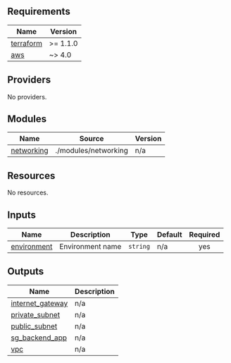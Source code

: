 <!-- BEGIN_TF_DOCS -->
## Requirements

| Name | Version |
|------|---------|
| <a name="requirement_terraform"></a> [terraform](#requirement\_terraform) | >= 1.1.0 |
| <a name="requirement_aws"></a> [aws](#requirement\_aws) | ~> 4.0 |

## Providers

No providers.

## Modules

| Name | Source | Version |
|------|--------|---------|
| <a name="module_networking"></a> [networking](#module\_networking) | ./modules/networking | n/a |

## Resources

No resources.

## Inputs

| Name | Description | Type | Default | Required |
|------|-------------|------|---------|:--------:|
| <a name="input_environment"></a> [environment](#input\_environment) | Environment name | `string` | n/a | yes |

## Outputs

| Name | Description |
|------|-------------|
| <a name="output_internet_gateway"></a> [internet\_gateway](#output\_internet\_gateway) | n/a |
| <a name="output_private_subnet"></a> [private\_subnet](#output\_private\_subnet) | n/a |
| <a name="output_public_subnet"></a> [public\_subnet](#output\_public\_subnet) | n/a |
| <a name="output_sg_backend_app"></a> [sg\_backend\_app](#output\_sg\_backend\_app) | n/a |
| <a name="output_vpc"></a> [vpc](#output\_vpc) | n/a |
<!-- END_TF_DOCS -->